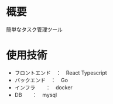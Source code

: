 # 概要
簡単なタスク管理ツール

# 使用技術
- フロントエンド　：　React Typescript
- バックエンド　：　Go
- インフラ　　：　docker
- DB　　：　mysql

